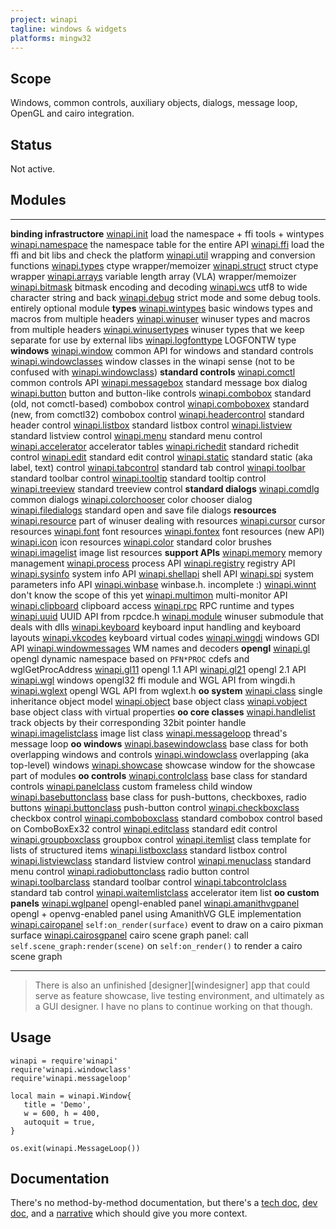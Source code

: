 ```yaml
---
project: winapi
tagline: windows & widgets
platforms: mingw32
---
```


## Scope

Windows, common controls, auxiliary objects, dialogs, message loop, OpenGL and cairo integration.

## Status

Not active.

## Modules

--------------------------- --------------------------------------
__binding infrastructore__
[winapi.init]               load the namespace + ffi tools + wintypes
[winapi.namespace]          the namespace table for the entire API
[winapi.ffi]                load the ffi and bit libs and check the platform
[winapi.util]               wrapping and conversion functions
[winapi.types]              ctype wrapper/memoizer
[winapi.struct]             struct ctype wrapper
[winapi.arrays]             variable length array (VLA) wrapper/memoizer
[winapi.bitmask]            bitmask encoding and decoding
[winapi.wcs]                utf8 to wide character string and back
[winapi.debug]              strict mode and some debug tools. entirely optional module
__types__
[winapi.wintypes]           basic windows types and macros from multiple headers
[winapi.winuser]            winuser types and macros from multiple headers
[winapi.winusertypes]       winuser types that we keep separate for use by external libs
[winapi.logfonttype]        LOGFONTW type
__windows__
[winapi.window]             common API for windows and standard controls
[winapi.windowclasses]      window classes in the winapi sense (not to be confused with [winapi.windowclass])
__standard controls__
[winapi.comctl]             common controls API
[winapi.messagebox]         standard message box dialog
[winapi.button]             button and button-like controls
[winapi.combobox]           standard (old, not comctl-based) combobox control
[winapi.comboboxex]         standard (new, from comctl32) combobox control
[winapi.headercontrol]      standard header control
[winapi.listbox]            standard listbox control
[winapi.listview]           standard listview control
[winapi.menu]               standard menu control
[winapi.accelerator]        accelerator tables
[winapi.richedit]           standard richedit control
[winapi.edit]               standard edit control
[winapi.static]             standard static (aka label, text) control
[winapi.tabcontrol]         standard tab control
[winapi.toolbar]            standard toolbar control
[winapi.tooltip]            standard tooltip control
[winapi.treeview]           standard treeview control
__standard dialogs__
[winapi.comdlg]             common dialogs
[winapi.colorchooser]       color chooser dialog
[winapi.filedialogs]        standard open and save file dialogs
__resources__
[winapi.resource]           part of winuser dealing with resources
[winapi.cursor]             cursor resources
[winapi.font]               font resources
[winapi.fontex]             font resources (new API)
[winapi.icon]               icon resources
[winapi.color]              standard color brushes
[winapi.imagelist]          image list resources
__support APIs__
[winapi.memory]             memory management
[winapi.process]            process API
[winapi.registry]           registry API
[winapi.sysinfo]            system info API
[winapi.shellapi]           shell API
[winapi.spi]                system parameters info API
[winapi.winbase]            winbase.h. incomplete :)
[winapi.winnt]              don't know the scope of this yet
[winapi.multimon]           multi-monitor API
[winapi.clipboard]          clipboard access
[winapi.rpc]                RPC runtime and types
[winapi.uuid]               UUID API from rpcdce.h
[winapi.module]             winuser submodule that deals with dlls
[winapi.keyboard]           keyboard input handling and keyboard layouts
[winapi.vkcodes]            keyboard virtual codes
[winapi.wingdi]             windows GDI API
[winapi.windowmessages]     WM names and decoders
__opengl__
[winapi.gl]                 opengl dynamic namespace based on `PFN*PROC` cdefs and wglGetProcAddress
[winapi.gl11]               opengl 1.1 API
[winapi.gl21]               opengl 2.1 API
[winapi.wgl]                windows opengl32 ffi module and WGL API from wingdi.h
[winapi.wglext]             opengl WGL API from wglext.h
__oo system__
[winapi.class]              single inheritance object model
[winapi.object]             base object class
[winapi.vobject]            base object class with virtual properties
__oo core classes__
[winapi.handlelist]         track objects by their corresponding 32bit pointer handle
[winapi.imagelistclass]     image list class
[winapi.messageloop]        thread's message loop
__oo windows__
[winapi.basewindowclass]    base class for both overlapping windows and controls
[winapi.windowclass]        overlapping (aka top-level) windows
[winapi.showcase]           showcase window for the showcase part of modules
__oo controls__
[winapi.controlclass]       base class for standard controls
[winapi.panelclass]         custom frameless child window
[winapi.basebuttonclass]    base class for push-buttons, checkboxes, radio buttons
[winapi.buttonclass]        push-button control
[winapi.checkboxclass]      checkbox control
[winapi.comboboxclass]      standard combobox control based on ComboBoxEx32 control
[winapi.editclass]          standard edit control
[winapi.groupboxclass]      groupbox control
[winapi.itemlist]           class template for lists of structured items
[winapi.listboxclass]       standard listbox control
[winapi.listviewclass]      standard listview control
[winapi.menuclass]          standard menu control
[winapi.radiobuttonclass]   radio button control
[winapi.toolbarclass]       standard toolbar control
[winapi.tabcontrolclass]    standard tab control
[winapi.waitemlistclass]    accelerator item list
__oo custom panels__
[winapi.wglpanel]           opengl-enabled panel
[winapi.amanithvgpanel]     opengl + openvg-enabled panel using AmanithVG GLE implementation
[winapi.cairopanel]         `self:on_render(surface)` event to draw on a cairo pixman surface
[winapi.cairosgpanel]       cairo scene graph panel: call `self.scene_graph:render(scene)`
                            on `self:on_render()` to render a cairo scene graph
--------------------------- --------------------------------------

> There is also an unfinished [designer][windesigner] app that could serve as
feature showcase, live testing environment, and ultimately as a GUI designer.
I have no plans to continue working on that though.

## Usage

~~~{.lua}
winapi = require'winapi'
require'winapi.windowclass'
require'winapi.messageloop'

local main = winapi.Window{
   title = 'Demo',
   w = 600, h = 400,
   autoquit = true,
}

os.exit(winapi.MessageLoop())
~~~

## Documentation

There's no method-by-method documentation, but there's a [tech doc], [dev doc], and a [narrative][history]
which should give you more context.

[tech doc]:     winapi_design.html
[dev doc]:      winapi_binding.html
[history]:      winapi_history.html

[winapi.accelerator]: https://github.com/luapower/winapi/blob/master/winapi/accelerator.lua
[winapi.amanithvgpanel]: https://github.com/luapower/winapi/blob/master/winapi/amanithvgpanel.lua
[winapi.amanithvgpanel_demo]: https://github.com/luapower/winapi/blob/master/winapi/amanithvgpanel_demo.lua
[winapi.arrays]: https://github.com/luapower/winapi/blob/master/winapi/arrays.lua
[winapi.basebuttonclass]: https://github.com/luapower/winapi/blob/master/winapi/basebuttonclass.lua
[winapi.basewindowclass]: https://github.com/luapower/winapi/blob/master/winapi/basewindowclass.lua
[winapi.bitmask]: https://github.com/luapower/winapi/blob/master/winapi/bitmask.lua
[winapi.button]: https://github.com/luapower/winapi/blob/master/winapi/button.lua
[winapi.buttonclass]: https://github.com/luapower/winapi/blob/master/winapi/buttonclass.lua
[winapi.cairopanel]: https://github.com/luapower/winapi/blob/master/winapi/cairopanel.lua
[winapi.cairosgpanel]: https://github.com/luapower/winapi/blob/master/winapi/cairosgpanel.lua
[winapi.checkboxclass]: https://github.com/luapower/winapi/blob/master/winapi/checkboxclass.lua
[winapi.class]: https://github.com/luapower/winapi/blob/master/winapi/class.lua
[winapi.clipboard]: https://github.com/luapower/winapi/blob/master/winapi/clipboard.lua
[winapi.color]: https://github.com/luapower/winapi/blob/master/winapi/color.lua
[winapi.colorchooser]: https://github.com/luapower/winapi/blob/master/winapi/colorchooser.lua
[winapi.combobox]: https://github.com/luapower/winapi/blob/master/winapi/combobox.lua
[winapi.comboboxclass]: https://github.com/luapower/winapi/blob/master/winapi/comboboxclass.lua
[winapi.comboboxex]: https://github.com/luapower/winapi/blob/master/winapi/comboboxex.lua
[winapi.comctl]: https://github.com/luapower/winapi/blob/master/winapi/comctl.lua
[winapi.comdlg]: https://github.com/luapower/winapi/blob/master/winapi/comdlg.lua
[winapi.controlclass]: https://github.com/luapower/winapi/blob/master/winapi/controlclass.lua
[winapi.cursor]: https://github.com/luapower/winapi/blob/master/winapi/cursor.lua
[winapi.debug]: https://github.com/luapower/winapi/blob/master/winapi/debug.lua
[winapi.edit]: https://github.com/luapower/winapi/blob/master/winapi/edit.lua
[winapi.editclass]: https://github.com/luapower/winapi/blob/master/winapi/editclass.lua
[winapi.ffi]: https://github.com/luapower/winapi/blob/master/winapi/ffi.lua
[winapi.filedialogs]: https://github.com/luapower/winapi/blob/master/winapi/filedialogs.lua
[winapi.font]: https://github.com/luapower/winapi/blob/master/winapi/font.lua
[winapi.fontex]: https://github.com/luapower/winapi/blob/master/winapi/fontex.lua
[winapi.gl]: https://github.com/luapower/winapi/blob/master/winapi/gl.lua
[winapi.gl11]: https://github.com/luapower/winapi/blob/master/winapi/gl11.lua
[winapi.gl21]: https://github.com/luapower/winapi/blob/master/winapi/gl21.lua
[winapi.groupboxclass]: https://github.com/luapower/winapi/blob/master/winapi/groupboxclass.lua
[winapi.handlelist]: https://github.com/luapower/winapi/blob/master/winapi/handlelist.lua
[winapi.headercontrol]: https://github.com/luapower/winapi/blob/master/winapi/headercontrol.lua
[winapi.icon]: https://github.com/luapower/winapi/blob/master/winapi/icon.lua
[winapi.imagelist]: https://github.com/luapower/winapi/blob/master/winapi/imagelist.lua
[winapi.imagelistclass]: https://github.com/luapower/winapi/blob/master/winapi/imagelistclass.lua
[winapi.init]: https://github.com/luapower/winapi/blob/master/winapi/init.lua
[winapi.itemlist]: https://github.com/luapower/winapi/blob/master/winapi/itemlist.lua
[winapi.keyboard]: https://github.com/luapower/winapi/blob/master/winapi/keyboard.lua
[winapi.listbox]: https://github.com/luapower/winapi/blob/master/winapi/listbox.lua
[winapi.listboxclass]: https://github.com/luapower/winapi/blob/master/winapi/listboxclass.lua
[winapi.listview]: https://github.com/luapower/winapi/blob/master/winapi/listview.lua
[winapi.listviewclass]: https://github.com/luapower/winapi/blob/master/winapi/listviewclass.lua
[winapi.logfonttype]: https://github.com/luapower/winapi/blob/master/winapi/logfonttype.lua
[winapi.memory]: https://github.com/luapower/winapi/blob/master/winapi/memory.lua
[winapi.menu]: https://github.com/luapower/winapi/blob/master/winapi/menu.lua
[winapi.menuclass]: https://github.com/luapower/winapi/blob/master/winapi/menuclass.lua
[winapi.messagebox]: https://github.com/luapower/winapi/blob/master/winapi/messagebox.lua
[winapi.messageloop]: https://github.com/luapower/winapi/blob/master/winapi/messageloop.lua
[winapi.module]: https://github.com/luapower/winapi/blob/master/winapi/module.lua
[winapi.multimon]: https://github.com/luapower/winapi/blob/master/winapi/multimon.lua
[winapi.namespace]: https://github.com/luapower/winapi/blob/master/winapi/namespace.lua
[winapi.object]: https://github.com/luapower/winapi/blob/master/winapi/object.lua
[winapi.panelclass]: https://github.com/luapower/winapi/blob/master/winapi/panelclass.lua
[winapi.process]: https://github.com/luapower/winapi/blob/master/winapi/process.lua
[winapi.radiobuttonclass]: https://github.com/luapower/winapi/blob/master/winapi/radiobuttonclass.lua
[winapi.registry]: https://github.com/luapower/winapi/blob/master/winapi/registry.lua
[winapi.resource]: https://github.com/luapower/winapi/blob/master/winapi/resource.lua
[winapi.richedit]: https://github.com/luapower/winapi/blob/master/winapi/richedit.lua
[winapi.rpc]: https://github.com/luapower/winapi/blob/master/winapi/rpc.lua
[winapi.shellapi]: https://github.com/luapower/winapi/blob/master/winapi/shellapi.lua
[winapi.showcase]: https://github.com/luapower/winapi/blob/master/winapi/showcase.lua
[winapi.spi]: https://github.com/luapower/winapi/blob/master/winapi/spi.lua
[winapi.static]: https://github.com/luapower/winapi/blob/master/winapi/static.lua
[winapi.struct]: https://github.com/luapower/winapi/blob/master/winapi/struct.lua
[winapi.sysinfo]: https://github.com/luapower/winapi/blob/master/winapi/sysinfo.lua
[winapi.tabcontrol]: https://github.com/luapower/winapi/blob/master/winapi/tabcontrol.lua
[winapi.tabcontrolclass]: https://github.com/luapower/winapi/blob/master/winapi/tabcontrolclass.lua
[winapi.toolbar]: https://github.com/luapower/winapi/blob/master/winapi/toolbar.lua
[winapi.toolbarclass]: https://github.com/luapower/winapi/blob/master/winapi/toolbarclass.lua
[winapi.tooltip]: https://github.com/luapower/winapi/blob/master/winapi/tooltip.lua
[winapi.treeview]: https://github.com/luapower/winapi/blob/master/winapi/treeview.lua
[winapi.types]: https://github.com/luapower/winapi/blob/master/winapi/types.lua
[winapi.util]: https://github.com/luapower/winapi/blob/master/winapi/util.lua
[winapi.uuid]: https://github.com/luapower/winapi/blob/master/winapi/uuid.lua
[winapi.vkcodes]: https://github.com/luapower/winapi/blob/master/winapi/vkcodes.lua
[winapi.vobject]: https://github.com/luapower/winapi/blob/master/winapi/vobject.lua
[winapi.waitemlistclass]: https://github.com/luapower/winapi/blob/master/winapi/waitemlistclass.lua
[winapi.wcs]: https://github.com/luapower/winapi/blob/master/winapi/wcs.lua
[winapi.wgl]: https://github.com/luapower/winapi/blob/master/winapi/wgl.lua
[winapi.wglext]: https://github.com/luapower/winapi/blob/master/winapi/wglext.lua
[winapi.wglpanel]: https://github.com/luapower/winapi/blob/master/winapi/wglpanel.lua
[winapi.wglpanel_demo]: https://github.com/luapower/winapi/blob/master/winapi/wglpanel_demo.lua
[winapi.winbase]: https://github.com/luapower/winapi/blob/master/winapi/winbase.lua
[winapi.window]: https://github.com/luapower/winapi/blob/master/winapi/window.lua
[winapi.windowclass]: https://github.com/luapower/winapi/blob/master/winapi/windowclass.lua
[winapi.windowclasses]: https://github.com/luapower/winapi/blob/master/winapi/windowclasses.lua
[winapi.windowmessages]: https://github.com/luapower/winapi/blob/master/winapi/windowmessages.lua
[winapi.wingdi]: https://github.com/luapower/winapi/blob/master/winapi/wingdi.lua
[winapi.winnt]: https://github.com/luapower/winapi/blob/master/winapi/winnt.lua
[winapi.wintypes]: https://github.com/luapower/winapi/blob/master/winapi/wintypes.lua
[winapi.winuser]: https://github.com/luapower/winapi/blob/master/winapi/winuser.lua
[winapi.winusertypes]: https://github.com/luapower/winapi/blob/master/winapi/winusertypes.lua
